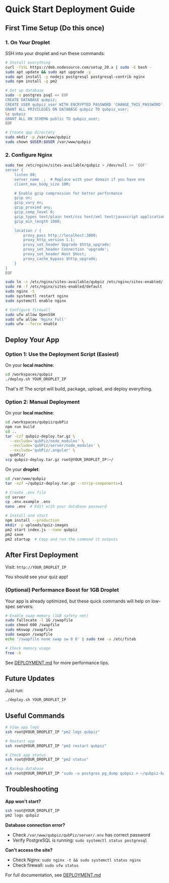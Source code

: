 # Quick Start Deployment Guide

## First Time Setup (Do this once)

### 1. On Your Droplet

SSH into your droplet and run these commands:

```bash
# Install everything
curl -fsSL https://deb.nodesource.com/setup_20.x | sudo -E bash -
sudo apt update && sudo apt upgrade -y
sudo apt install -y nodejs postgresql postgresql-contrib nginx
sudo npm install -g pm2

# Set up database
sudo -u postgres psql << EOF
CREATE DATABASE qubpiz;
CREATE USER qubpiz_user WITH ENCRYPTED PASSWORD 'CHANGE_THIS_PASSWORD';
GRANT ALL PRIVILEGES ON DATABASE qubpiz TO qubpiz_user;
\c qubpiz
GRANT ALL ON SCHEMA public TO qubpiz_user;
EOF

# Create app directory
sudo mkdir -p /var/www/qubpiz
sudo chown $USER:$USER /var/www/qubpiz
```

### 2. Configure Nginx

```bash
sudo tee /etc/nginx/sites-available/qubpiz > /dev/null << 'EOF'
server {
    listen 80;
    server_name _;  # Replace with your domain if you have one
    client_max_body_size 10M;

    # Enable gzip compression for better performance
    gzip on;
    gzip_vary on;
    gzip_proxied any;
    gzip_comp_level 6;
    gzip_types text/plain text/css text/xml text/javascript application/json application/javascript application/xml+rss application/rss+xml;
    gzip_min_length 1000;

    location / {
        proxy_pass http://localhost:3000;
        proxy_http_version 1.1;
        proxy_set_header Upgrade $http_upgrade;
        proxy_set_header Connection 'upgrade';
        proxy_set_header Host $host;
        proxy_cache_bypass $http_upgrade;
    }
}
EOF

sudo ln -s /etc/nginx/sites-available/qubpiz /etc/nginx/sites-enabled/
sudo rm -f /etc/nginx/sites-enabled/default
sudo nginx -t
sudo systemctl restart nginx
sudo systemctl enable nginx

# Configure firewall
sudo ufw allow OpenSSH
sudo ufw allow 'Nginx Full'
sudo ufw --force enable
```

## Deploy Your App

### Option 1: Use the Deployment Script (Easiest)

On your **local machine**:

```bash
cd /workspaces/qubpiz
./deploy.sh YOUR_DROPLET_IP
```

That's it! The script will build, package, upload, and deploy everything.

### Option 2: Manual Deployment

On your **local machine**:

```bash
cd /workspaces/qubpiz/qubPiz
npm run build
cd ..
tar -czf qubpiz-deploy.tar.gz \
  --exclude='qubPiz/node_modules' \
  --exclude='qubPiz/server/node_modules' \
  --exclude='qubPiz/.angular' \
  qubPiz/
scp qubpiz-deploy.tar.gz root@YOUR_DROPLET_IP:~/
```

On your **droplet**:

```bash
cd /var/www/qubpiz
tar -xzf ~/qubpiz-deploy.tar.gz --strip-components=1

# Create .env file
cd server
cp .env.example .env
nano .env  # Edit with your database password

# Install and start
npm install --production
mkdir -p uploads/quiz-images
pm2 start index.js --name qubpiz
pm2 save
pm2 startup  # Copy and run the command it outputs
```

## After First Deployment

Visit: `http://YOUR_DROPLET_IP`

You should see your quiz app!

### (Optional) Performance Boost for 1GB Droplet

Your app is already optimized, but these quick commands will help on low-spec servers:

```bash
# Enable swap memory (1GB safety net)
sudo fallocate -l 1G /swapfile
sudo chmod 600 /swapfile
sudo mkswap /swapfile
sudo swapon /swapfile
echo '/swapfile none swap sw 0 0' | sudo tee -a /etc/fstab

# Check memory usage
free -h
```

See [DEPLOYMENT.md](DEPLOYMENT.md) for more performance tips.

## Future Updates

Just run:
```bash
./deploy.sh YOUR_DROPLET_IP
```

## Useful Commands

```bash
# View app logs
ssh root@YOUR_DROPLET_IP "pm2 logs qubpiz"

# Restart app
ssh root@YOUR_DROPLET_IP "pm2 restart qubpiz"

# Check app status
ssh root@YOUR_DROPLET_IP "pm2 status"

# Backup database
ssh root@YOUR_DROPLET_IP "sudo -u postgres pg_dump qubpiz > ~/qubpiz-backup-$(date +%Y%m%d).sql"
```

## Troubleshooting

**App won't start?**
```bash
ssh root@YOUR_DROPLET_IP
pm2 logs qubpiz
```

**Database connection error?**
- Check `/var/www/qubpiz/qubPiz/server/.env` has correct password
- Verify PostgreSQL is running: `sudo systemctl status postgresql`

**Can't access the site?**
- Check Nginx: `sudo nginx -t && sudo systemctl status nginx`
- Check firewall: `sudo ufw status`

For full documentation, see [DEPLOYMENT.md](DEPLOYMENT.md)
